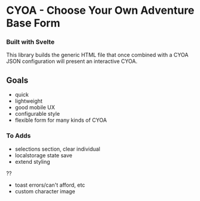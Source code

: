 # CYOA - Choose Your Own Adventure Base Form

### Built with Svelte

This library builds the generic HTML file that once combined with a CYOA JSON configuration will present an interactive CYOA.

## Goals

- quick
- lightweight
- good mobile UX
- configurable style
- flexible form for many kinds of CYOA

### To Adds

- selections section, clear individual
- localstorage state save
- extend styling

??
- toast errors/can't afford, etc
- custom character image
